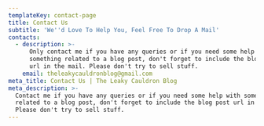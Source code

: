 ```yaml
---
templateKey: contact-page
title: Contact Us
subtitle: 'We''d Love To Help You, Feel Free To Drop A Mail'
contacts:
  - description: >-
      Only contact me if you have any queries or if you need some help with
      something related to a blog post, don't forget to include the blog post
      url in the mail. Please don't try to sell stuff.
    email: theleakycauldronblog@gmail.com
meta_title: Contact Us | The Leaky Cauldron Blog
meta_description: >-
  Contact me if you have any queries or if you need some help with something
  related to a blog post, don't forget to include the blog post url in the mail.
  Please don't try to sell stuff.
---
```


